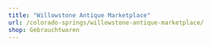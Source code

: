 ```yaml
---
title: "Willowstone Antique Marketplace"
url: /colorado-springs/willowstone-antique-marketplace/
shop: Gebrauchtwaren
---
```

